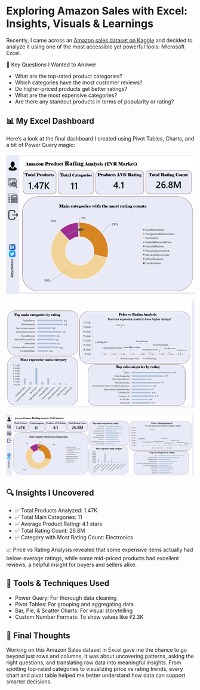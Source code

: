 # Exploring Amazon Sales with Excel: Insights, Visuals & Learnings

Recently, I came across an [Amazon sales dataset on Kaggle](https://www.kaggle.com/datasets/karkavelrajaj/amazon-sales-dataset) and decided to analyze it using one of the most accessible yet powerful tools: Microsoft Excel.

🧠 Key Questions I Wanted to Answer
* What are the top-rated product categories?
* Which categories have the most customer reviews?
* Do higher-priced products get better ratings?
* What are the most expensive categories?
* Are there any standout products in terms of popularity or rating?

## 📊 My Excel Dashboard
Here’s a look at the final dashboard I created using Pivot Tables, Charts, and a bit of Power Query magic:

![first-half](https://raw.githubusercontent.com/adeyemidoes/amazon-saleset/refs/heads/main/first-amazon-part.PNG)

![second-half](https://raw.githubusercontent.com/adeyemidoes/amazon-saleset/refs/heads/main/second-amazon-part.PNG)

![full-amazon](https://raw.githubusercontent.com/adeyemidoes/amazon-saleset/refs/heads/main/amazon-full.PNG)

## 🔍 Insights I Uncovered
* ✅ Total Products Analyzed: 1.47K
* ✅ Total Main Categories: 11
* ✅ Average Product Rating: 4.1 stars
* ✅ Total Rating Count: 26.8M
* ✅ Category with Most Rating Count: Electronics

📈 Price vs Rating Analysis revealed that some expensive items actually had below-average ratings, while some mid-priced products had excellent reviews, a helpful insight for buyers and sellers alike.

## 🧰 Tools & Techniques Used
* Power Query: For thorough data cleaning
* Pivot Tables: For grouping and aggregating data
* Bar, Pie, & Scatter Charts: For visual storytelling
* Custom Number Formats: To show values like ₹2.3K

## 🚀 Final Thoughts
Working on this Amazon Sales dataset in Excel gave me the chance to go beyond just rows and columns, it was about uncovering patterns, asking the right questions, and translating raw data into meaningful insights.
From spotting top-rated categories to visualizing price vs rating trends, every chart and pivot table helped me better understand how data can support smarter decisions.
